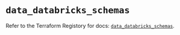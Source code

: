 # `data_databricks_schemas`

Refer to the Terraform Registory for docs: [`data_databricks_schemas`](https://registry.terraform.io/providers/databricks/databricks/1.33.0/docs/data-sources/schemas).
